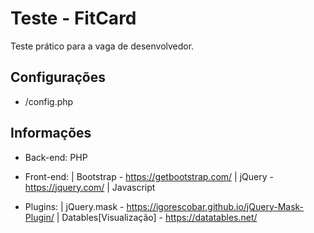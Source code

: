 # Teste - FitCard

Teste prático para a vaga de desenvolvedor.

## Configurações
- /config.php

## Informações
- Back-end: PHP

- Front-end:
  | Bootstrap - https://getbootstrap.com/
  | jQuery - https://jquery.com/
  | Javascript

- Plugins:
  | jQuery.mask - https://igorescobar.github.io/jQuery-Mask-Plugin/
  | Datables[Visualização] - https://datatables.net/
